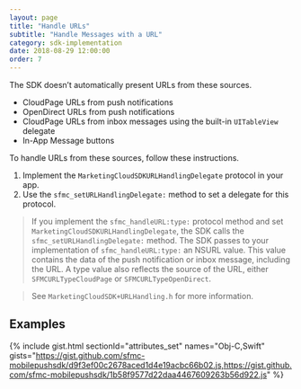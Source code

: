 ```yaml
---
layout: page
title: "Handle URLs"
subtitle: "Handle Messages with a URL"
category: sdk-implementation
date: 2018-08-29 12:00:00
order: 7
---
```


The SDK doesn’t automatically present URLs from these sources.
* CloudPage URLs from push notifications
* OpenDirect URLs from push notifications
* CloudPage URLs from inbox messages using the built-in `UITableView` delegate
* In-App Message buttons

To handle URLs from these sources, follow these instructions.

1. Implement the `MarketingCloudSDKURLHandlingDelegate` protocol in your app.
1. Use the `sfmc_setURLHandlingDelegate:` method to set a delegate for this protocol.

> If you implement the `sfmc_handleURL:type:` protocol method and set `MarketingCloudSDKURLHandlingDelegate`, the SDK calls the `sfmc_setURLHandlingDelegate:` method. The SDK passes to your implementation of `sfmc_handleURL:type:` an NSURL value. This value contains the data of the push notification or inbox message, including the URL. A type value also reflects the source of the URL, either `SFMCURLTypeCloudPage` or `SFMCURLTypeOpenDirect`.

> See `MarketingCloudSDK+URLHandling.h` for more information.

## Examples

{% include gist.html sectionId="attributes_set" names="Obj-C,Swift" gists="https://gist.github.com/sfmc-mobilepushsdk/d9f3ef00c2678aced1d4e19acbc66b02.js,https://gist.github.com/sfmc-mobilepushsdk/1b58f9577d22daa4467609263b56d922.js" %}
